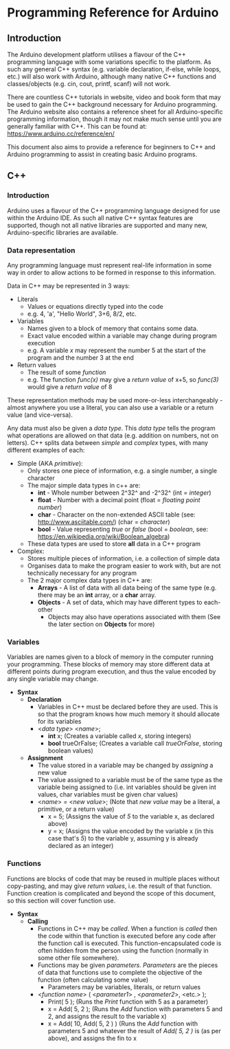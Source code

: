 # Programming Reference for Arduino
## Introduction
The Arduino development platform utilises a flavour of the C++ programming language with some variations specific to the platform. As such any general C++ syntax (e.g. variable declaration, if-else, while loops, etc.) will also work with Arduino, although many native C++ functions and classes/objects (e.g. cin, cout, printf, scanf) will not work.  
  
There are countless C++ tutorials in website, video and book form that may be used to gain the C++ background necessary for Arduino programming.  
The Arduino website also contains a reference sheet for all Arduino-specific programming information, though it may not make much sense until you are generally familiar with C++. This can be found at: https://www.arduino.cc/reference/en/

This document also aims to provide a reference for beginners to C++ and Arduino programming to assist in creating basic Arduino programs.

## C++
### Introduction
Arduino uses a flavour of the C++ programming language designed for use within the Arduino IDE. As such all native C++ syntax features are supported, though not all native libraries are supported and many new, Arduino-specific libraries are available. 

### Data representation
Any programming language must represent real-life information in some way in order to allow actions to be formed in response to this information.  
  
Data in C++ may be represented in 3 ways:
* Literals
	* Values or equations directly typed into the code
	* e.g. 4, 'a', "Hello World", 3+6, 8/2, etc.
* Variables
	* Names given to a block of memory that contains some data.
	* Exact value encoded within a variable may change during program execution
	* e.g. A variable *x* may represent the number 5 at the start of the program and the number 3 at the end
* Return values
	* The result of some *function*
	* e.g. The function *func(x)* may give a *return value* of x+5, so *func(3)* would give a *return value* of 8

These representation methods may be used more-or-less interchangeably - almost anywhere you use a literal, you can also use a variable or a return value (and vice-versa).  
  
Any data must also be given a *data type*. This *data type* tells the program what operations are allowed on that data (e.g. addition on numbers, not on letters).
C++ splits data between *simple* and *complex* types, with many different examples of each:
* Simple (AKA *primitive*):
	* Only stores one piece of information, e.g. a single number, a single character
	* The major simple data types in c++ are:
		* **int** - Whole number between 2^32^ and -2^32^ (int = *integer*)
		* **float** - Number with a decimal point (float = *floating point number*)
		*  **char** - Character on the non-extended ASCII table (see: http://www.asciitable.com/) (char = *character*)
		* **bool** - Value representing *true* or *false* (bool = *boolean*, see: https://en.wikipedia.org/wiki/Boolean_algebra)
	* These data types are used to store **all** data in a C++ program
* Complex:
	* Stores multiple pieces of information, i.e. a collection of simple data
	* Organises data to make the program easier to work with, but are not technically necessary for any program
	* The 2 major complex data types in C++ are:
		* **Arrays** - A list of data with all data being of the same type (e.g. there may be an **int** array, or a **char** array.
		* **Objects** - A set of data, which may have different types to each-other
			* Objects may also have operations associated with them (See the later section on **Objects** for more)  

### Variables
Variables are names given to a block of memory in the computer running your programming. These blocks of memory may store different data at different points during program execution, and thus the value encoded by any single variable may change.  
* **Syntax**
	*  **Declaration**
		* Variables in C++ must be declared before they are used. This is so that the program knows how much memory it should allocate for its variables
		* <*data type*> <*name*>;
			* **int** x; (Creates a variable called *x*, storing integers)
			* **bool** trueOrFalse; (Creates a variable call *trueOrFalse*, storing boolean values)
	* **Assignment**
		* The value stored in a variable may be changed by *assigning* a new value
		* The value assigned to a variable must be of the same type as the variable being assigned to (i.e. int variables should be given int values, char variables must be given char values)
		* <*name*> *=* <*new value*>; (Note that *new value* may be a literal, a primitive, or a return value)
			* x = 5; (Assigns the value of *5* to the variable x, as declared above)
			* y = x; (Assigns the value encoded by the variable x (in this case that's *5*) to the variable y, assuming y is already declared as an integer)
		
### Functions
Functions are blocks of code that may be reused in multiple places without copy-pasting, and may give *return values*, i.e. the result of that function.  
Function creation is complicated and beyond the scope of this document, so this section will cover function use.
* **Syntax**
	*  **Calling**
		* Functions in C++ may be *called*. When a function is *called* then the code within that function is executed before any code after the function call is  executed. This function-encapsulated code is often hidden from the person using the function (normally in some other file somewhere).
		* Functions may be given *parameters*. *Parameters* are the pieces of data that functions use to complete the objective of the function (often calculating some value)
			* Parameters may be variables, literals, or return values
		* <*function name*> ( <*parameter1*> , <*parameter2*>, <etc.> );
			* Print( 5 ); (Runs the *Print* function with 5 as a parameter)
			*  x = Add( 5, 2 ); (Runs the *Add* function with parameters 5 and 2, and assigns the result to the variable x)
			* x = Add( 10, Add( 5, 2 ) ) (Runs the *Add* function with parameters 5 and whatever the result of *Add( 5, 2 )* is (as per above), and assigns the fin to x

<!--stackedit_data:
eyJoaXN0b3J5IjpbLTE5NjMxOTkwMjIsLTE2Nzk2NzkyODFdfQ
==
-->